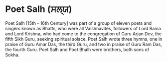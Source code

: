 # Poet Salh (ਸਲ੍ਯ)

Poet Salh [15th - 16th Century] was part of a group of eleven poets and singers known as Bhatts, who were all Vaishnavites, followers of Lord Rama and Lord Krishna, who had come to the congregation of Guru Arjan Dev, the fifth Sikh Guru, seeking spiritual solace. Poet Salh wrote three hymns, one in praise of Guru Amar Das, the third Guru, and two in praise of Guru Ram Das, the fourth Guru. Poet Salh and Poet Bhalh were brothers, both sons of Sokha.
